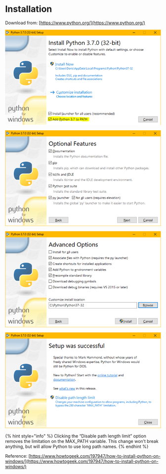 # Installation

Download from: [https://www.python.org/](https://www.python.org/)

![On the first screen, enable the &#x201C;Add Python 3.6 to PATH&#x201D; option](../.gitbook/assets/image%20%2840%29.png)

![](../.gitbook/assets/image%20%2868%29%20%281%29.png)

![Change install location to a shorter path](../.gitbook/assets/image%20%2829%29.png)

![](../.gitbook/assets/image%20%282%29.png)

{% hint style="info" %}
Clicking the “Disable path length limit” option removes the limitation on the MAX\_PATH variable. This change won’t break anything, but will allow Python to use long path names. 
{% endhint %}

Reference: [https://www.howtogeek.com/197947/how-to-install-python-on-windows/](https://www.howtogeek.com/197947/how-to-install-python-on-windows/)

